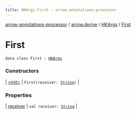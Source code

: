 ```yaml
---
title: HKArgs.First - arrow-annotations-processor
---
```


[arrow-annotations-processor](../../../index.html) / [arrow.derive](../../index.html) / [HKArgs](../index.html) / [First](./index.html)

# First

`data class First : `[`HKArgs`](../index.html)

### Constructors

| [&lt;init&gt;](-init-.html) | `First(receiver: `[`String`](https://kotlinlang.org/api/latest/jvm/stdlib/kotlin/-string/index.html)`)` |

### Properties

| [receiver](receiver.html) | `val receiver: `[`String`](https://kotlinlang.org/api/latest/jvm/stdlib/kotlin/-string/index.html) |

